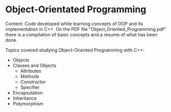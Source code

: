 # Object-Orientated Programming 
Content: Code developed while learning concepts of OOP and its implementation in C++. On the PDF file "Object_Oriented_Programming.pdf" there is a compilation of basic concepts and a resume of what has been done.

Topics covered studying Object-Oriented Programming with C++:
- Objects
- Classes and Objects
  - Attributes
  - Methods
  - Constructor
  - Specifier
- Encapsulation
- Inheritance
- Polymorphism
